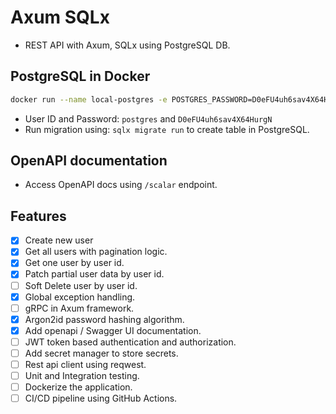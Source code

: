 # Axum SQLx
- REST API with Axum, SQLx using PostgreSQL DB.

## PostgreSQL in Docker
```bash
docker run --name local-postgres -e POSTGRES_PASSWORD=D0eFU4uh6sav4X64HurgN -p 5432:5432 -d postgres:alpine
```
- User ID and Password: `postgres` and `D0eFU4uh6sav4X64HurgN`
- Run migration using: `sqlx migrate run` to create table in PostgreSQL.

## OpenAPI documentation
- Access OpenAPI docs using `/scalar` endpoint.

## Features
- [x] Create new user
- [x] Get all users with pagination logic.
- [x] Get one user by user id.
- [x] Patch partial user data by user id.
- [ ] Soft Delete user by user id.
- [x] Global exception handling.
- [ ] gRPC in Axum framework.
- [x] Argon2id password hashing algorithm.
- [x] Add openapi / Swagger UI documentation.
- [ ] JWT token based authentication and authorization.
- [ ] Add secret manager to store secrets.
- [ ] Rest api client using reqwest. 
- [ ] Unit and Integration testing.
- [ ] Dockerize the application.
- [ ] CI/CD pipeline using GitHub Actions.
